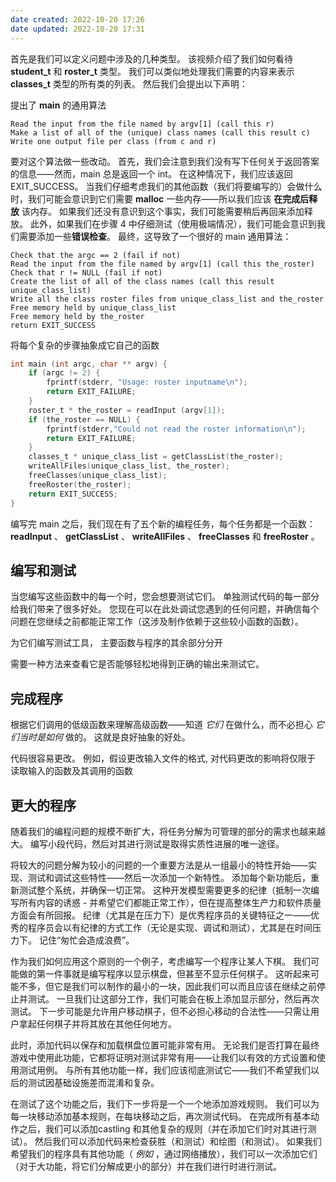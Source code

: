 ```yaml
---
date created: 2022-10-20 17:26
date updated: 2022-10-20 17:31
---
```


首先是我们可以定义问题中涉及的几种类型。 该视频介绍了我们如何看待 **student_t** 和 **roster_t** 类型。 我们可以类似地处理我们需要的内容来表示 **classes_t** 类型的所有类的列表。 然后我们会提出以下声明：

提出了 **main** 的通用算法

```
Read the input from the file named by argv[1] (call this r)
Make a list of all of the (unique) class names (call this result c)
Write one output file per class (from c and r)
```

要对这个算法做一些改动。 首先，我们会注意到我们没有写下任何关于返回答案的信息——然而，main 总是返回一个 int。 在这种情况下，我们应该返回 EXIT_SUCCESS。 当我们仔细考虑我们的其他函数（我们将要编写的）会做什么时，我们可能会意识到它们需要 **malloc** 一些内存——所以我们应该 **在完成后释放** 该内存。 如果我们还没有意识到这个事实，我们可能需要稍后再回来添加释放。 此外，如果我们在步骤 4 中仔细测试（使用极端情况），我们可能会意识到我们需要添加一些**错误检查**。 最终，这导致了一个很好的 main 通用算法：

```
Check that the argc == 2 (fail if not)
Read the input from the file named by argv[1] (call this the_roster)
Check that r != NULL (fail if not)
Create the list of all of the class names (call this result unique_class_list)
Write all the class roster files from unique_class_list and the_roster
Free memory held by unique_class_list
Free memory held by the_roster
return EXIT_SUCCESS
```

将每个复杂的步骤抽象成它自己的函数

```c
int main (int argc, char ** argv) {
	if (argc != 2) {
		fprintf(stderr, "Usage: roster inputname\n");
		return EXIT_FAILURE;
	}
	roster_t * the_roster = readInput (argv[1]);
	if (the_roster == NULL) {
		fprintf(stderr,"Could not read the roster information\n");
		return EXIT_FAILURE;
	}
	classes_t * unique_class_list = getClassList(the_roster);
	writeAllFiles(unique_class_list, the_roster);
	freeClasses(unique_class_list);
	freeRoster(the_roster);
	return EXIT_SUCCESS;
}
```

编写完 main 之后，我们现在有了五个新的编程任务，每个任务都是一个函数： **readInput** 、 **getClassList** 、 **writeAllFiles** 、 **freeClasses** 和 **freeRoster** 。

## 编写和测试

当您编写这些函数中的每一个时，您会想要测试它们。 单独测试代码的每一部分给我们带来了很多好处。 您现在可以在此处调试您遇到的任何问题，并确信每个问题在您继续之前都能正常工作（这涉及制作依赖于这些较小函数的函数）。

为它们编写测试工具， 主要函数与程序的其余部分分开

需要一种方法来查看它是否能够轻松地得到正确的输出来测试它。

## 完成程序

根据它们调用的低级函数来理解高级函数——知道 _它们_ 在做什么，而不必担心 _它们当时是如何_ 做的。 这就是良好抽象的好处。

代码很容易更改。 例如，假设更改输入文件的格式, 对代码更改的影响将仅限于 读取输入的函数及其调用的函数

## 更大的程序

随着我们的编程问题的规模不断扩大，将任务分解为可管理的部分的需求也越来越大。 编写小段代码，然后对其进行测试是取得实质性进展的唯一途径。

将较大的问题分解为较小的问题的一个重要方法是从一组最小的特性开始——实现、测试和调试这些特性——然后一次添加一个新特性。 添加每个新功能后，重新测试整个系统，并确保一切正常。 这种开发模型需要更多的纪律（抵制一次编写所有内容的诱惑 - 并希望它们都能正常工作），但在提高整体生产力和软件质量方面会有所回报。 纪律（尤其是在压力下）是优秀程序员的关键特征之一——优秀的程序员会以有纪律的方式工作（无论是实现、调试和测试），尤其是在时间压力下。 记住“匆忙会造成浪费”。

作为我们如何应用这个原则的一个例子，考虑编写一个程序让某人下棋。 我们可能做的第一件事就是编写程序以显示棋盘，但甚至不显示任何棋子。 这听起来可能不多，但它是我们可以制作的最小的一块，因此我们可以而且应该在继续之前停止并测试。 一旦我们让这部分工作，我们可能会在板上添加显示部分，然后再次测试。 下一步可能是允许用户移动棋子，但不必担心移动的合法性——只需让用户拿起任何棋子并将其放在其他任何地方。

此时，添加代码以保存和加载棋盘位置可能非常有用。 无论我们是否打算在最终游戏中使用此功能，它都将证明对测试非常有用——让我们以有效的方式设置和使用测试用例。 与所有其他功能一样，我们应该彻底测试它——我们不希望我们以后的测试因基础设施差而混淆和复杂。

在测试了这个功能之后，我们下一步将是一个一个地添加游戏规则。 我们可以为每一块移动添加基本规则，在每块移动之后，再次测试代码。 在完成所有基本动作之后，我们可以添加castling 和其他复杂的规则（并在添加它们时对其进行测试）。 然后我们可以添加代码来检查获胜（和测试）和绘图（和测试）。 如果我们希望我们的程序具有其他功能（ _例如_ ，通过网络播放），我们可以一次添加它们（对于大功能，将它们分解成更小的部分）并在我们进行时进行测试。

